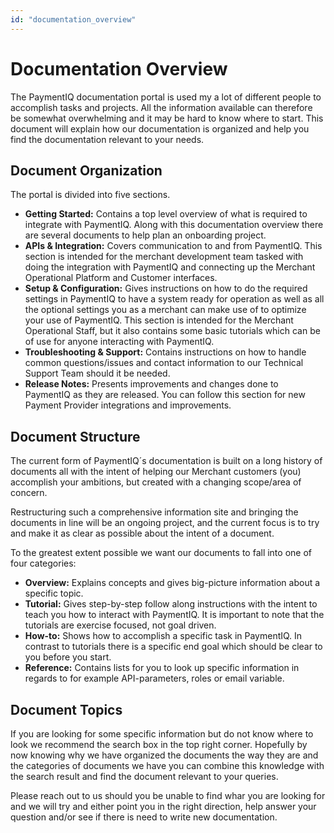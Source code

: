 ```yaml
---
id: "documentation_overview"
---
```


# Documentation Overview

The PaymentIQ documentation portal is used my a lot of different people to accomplish tasks and projects. All the information available can therefore be somewhat overwhelming and it may be hard to know where to start. This document will explain how our documentation is organized and help you find the documentation relevant to your needs.

## Document Organization

The portal is divided into five sections.

- **Getting Started:** Contains a top level overview of what is required to integrate with PaymentIQ. Along with this documentation overview there are several documents to help plan an onboarding project. 
- **APIs & Integration:** Covers communication to and from PaymentIQ. This section is intended for the merchant development team tasked with doing the integration with PaymentIQ and connecting up the Merchant Operational Platform and Customer interfaces.
- **Setup & Configuration:** Gives instructions on how to do the required settings in PaymentIQ to have a system ready for operation as well as all the optional settings you as a merchant can make use of to optimize your use of PaymentIQ. This section is intended for the Merchant Operational Staff, but it also contains some basic tutorials which can be of use for anyone interacting with PaymentIQ. 
- **Troubleshooting & Support:** Contains instructions on how to handle common questions/issues and contact information to our Technical Support Team should it be needed. 
- **Release Notes:** Presents improvements and changes done to PaymentIQ as they are released. You can follow this section for new Payment Provider integrations and improvements.

## Document Structure

The current form of PaymentIQ´s documentation is built on a long history of documents all with the intent of helping our Merchant customers (you) accomplish your ambitions, but created with a changing scope/area of concern. 

Restructuring such a comprehensive information site and bringing the documents in line will be an ongoing project, and the current focus is to try and make it as clear as possible about the intent of a document.

To the greatest extent possible we want our documents to fall into one of four categories:

- **Overview:** Explains concepts and gives big-picture information about a specific topic.
- **Tutorial:** Gives step-by-step follow along instructions with the intent to teach you how to interact with PaymentIQ. It is important to note that the tutorials are exercise focused, not goal driven.
- **How-to:** Shows how to accomplish a specific task in PaymentIQ. In contrast to tutorials there is a specific end goal which should be clear to you before you start.
- **Reference:** Contains lists for you to look up specific information in regards to for example API-parameters, roles or email variable.


## Document Topics

If you are looking for some specific information but do not know where to look we recommend the search box in the top right corner. Hopefully by now knowing why we have organized the documents the way they are and the categories of documents we have you can combine this knowledge with the search result and find the document relevant to your queries.

Please reach out to us should you be unable to find whar you are looking for and we will try and either point you in the right direction, help answer your question and/or see if there is need to write new documentation.